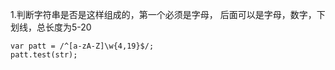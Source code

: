 1.判断字符串是否是这样组成的，第一个必须是字母，
后面可以是字母，数字，下划线，总长度为5-20

```
var patt = /^[a-zA-Z]\w{4,19}$/;
patt.test(str);
```
